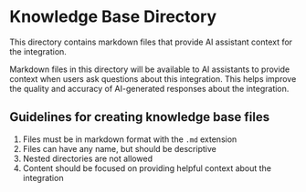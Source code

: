 # Knowledge Base Directory

This directory contains markdown files that provide AI assistant context for the integration.

Markdown files in this directory will be available to AI assistants to provide context when users ask questions about this integration. This helps improve the quality and accuracy of AI-generated responses about the integration.

## Guidelines for creating knowledge base files

1. Files must be in markdown format with the `.md` extension
2. Files can have any name, but should be descriptive
3. Nested directories are not allowed
4. Content should be focused on providing helpful context about the integration
